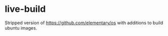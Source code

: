 # live-build

Stripped version of https://github.com/elementary/os with additions to build ubuntu images.
